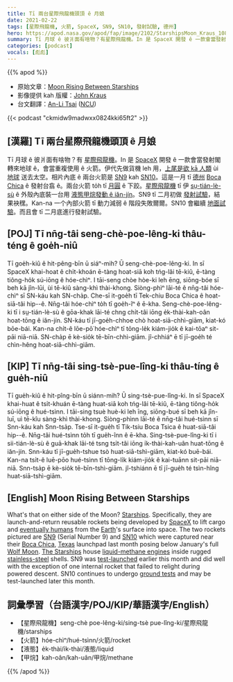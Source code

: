 ```yaml
---
title: Tī 兩台星際飛龍機頭頂 ê 月娘
date: 2021-02-22
tags: [星際飛龍機, 火箭, SpaceX, SN9, SN10, 發射試驗, 德州]
hero: https://apod.nasa.gov/apod/fap/image/2102/StarshipsMoon_Kraus_1080.jpg
summary: Tī 月球 ê 彼爿面有啥物？有星際飛龍機。In 是 SpaceX 開發 ê 一款會當發射閣轉來地球 ê，會當閣再使用 ê 火箭。
categories: [podcast]
vocals: [彪彪]
---
```


{{% apod %}}

- 原始文章：[Moon Rising Between Starships](https://apod.nasa.gov/apod/ap210222.html)
- 影像提供 kah 版權：[John Kraus][copyright]
- 台文翻譯：[An-Li Tsai](mailto:thianbun.taigi@gmail.com) ([NCU](https://www.astro.ncu.edu.tw))

{{< podcast "ckmidw9madwxx0824kki65ft2" >}}

## [漢羅] Tī 兩台星際飛龍機頭頂 ê 月娘

Tī 月球 ê 彼爿面有啥物？有 [星際飛龍機][Starships]。In 是 [SpaceX][SpaceX] 開發 ê 一款會當發射閣轉來地球 ê，會當重複使用 ê 火箭。伊代先做貨機 leh 用，[上尾是欲 kā 人類][eventually humans] ùi [地球][Earth] 送去太空。相片內底 ê 兩台火箭是 [SN9][SN9] kah [SN10][SN10]。這是一月 tī [德州][Texas] [Boca Chica][Boca Chica] ê 發射台翕 ê。兩台火箭 to̍h tī [月圓][Wolf Moon] ê 下跤。[星際飛龍機][The Starships] tī 伊 [sṳ-tián-lè-sù][stainless-steel] ê 外殼內底裝一台用 [液態甲烷發動 ê iăn-jín][liquid-methane engines]。SN9 tī 二月初做 [發射試驗][test-launched]，結果袂䆀。Kan-na 一个內部火箭 tī 動力減弱 ê 階段失敗爾爾。SN10 會繼續 [地面試驗][ground tests]。而且會 tī 二月底進行發射試驗。

## [POJ] Tī nn̄g-tâi seng-chè-poe-lêng-ki thâu-téng ê goe̍h-niû

Tī goe̍h-kiû ê hit-pêng-bīn ū siáⁿ-mih? Ū seng-chè-poe-lêng-ki. In sī SpaceX khai-hoat ê chi̍t-khoán ē-tàng hoat-siā koh tńg-lâi tē-kiû, ē-tàng tiông-ho̍k sú-iōng ê hóe-chìⁿ. I tāi-seng chòe hòe-ki leh ēng, siōng-bóe sī beh kā jîn-lūi, ùi tē-kiû sàng-khì thài-khong. Siòng-phìⁿ lāi-té ê nn̄g-tâi hóe-chìⁿ sī SN-káu kah SN-cha̍p. Che-sī it-goe̍h tī Tek-chiu Boca Chica ê hoat-siā-tâi hip--ê. Nn̄g-tâi hóe-chìⁿ to̍h tī goe̍h-îⁿ ê ē-kha. Seng-chè-poe-lêng-ki tī i sṳ-tián-lè-sù ê gōa-khak lāi-té chng chi̍t-tâi iōng e̍k-thài-kah-oân hoat-tōng ê iăn-jín. SN-káu tī jī-goe̍h-chhoe chò hoat-siā-chhì-giām, kiat-kó bōe-bái. Kan-na chi̍t-ê lōe-pō͘ hóe-chìⁿ tī tōng-le̍k kiám-jio̍k ê kai-tōaⁿ sit-pāi niā-niā. SN-cha̍p ē kè-sio̍k tē-bīn-chhì-giām. jî-chhiáⁿ ē tī jī-goe̍h té chìn-hêng hoat-siā-chhì-giām.

## [KIP] Tī nn̄g-tâi sing-tsè-pue-lîng-ki thâu-tíng ê gue̍h-niû

Tī gue̍h-kiû ê hit-pîng-bīn ū siánn-mih? Ū sing-tsè-pue-lîng-ki. In sī SpaceX khai-huat ê tsi̍t-khuán ē-tàng huat-siā koh tńg-lâi tē-kiû, ē-tàng tiông-ho̍k sú-iōng ê hué-tsìnn. I tāi-sing tsuè huè-ki leh īng, siōng-bué sī beh kā jîn-luī, uì tē-kîu sàng-khì thài-khong. Siòng-phìnn lāi-té ê nn̄g-tâi hué-tsìnn sī Snn-káu kah Snn-tsa̍p. Tse-sī it-gue̍h tī Tik-tsiu Boca Tsica ê huat-siā-tâi hip--ê. Nn̄g-tâi hué-tsìnn to̍h tī gue̍h-înn ê ē-kha. Sing-tsè-pue-lîng-ki tī i sii-tián-lè-sù ê guā-khak lāi-té tsng tsi̍t-tâi iōng i̍k-thài-kah-uân huat-tōng ê iăn-jín. Snn-káu tī jī-gue̍h-tshue tsò huat-siā-tshì-giām, kiat-kó buē-bái. Kan-na tsi̍t-ê luē-pōo hué-tsìnn tī tōng-li̍k kiám-jio̍k ê kai-tuānn sit-pāi niā-niā. Snn-tsa̍p ē kè-sio̍k tē-bīn-tshì-giām. jî-tshiánn ē tī jī-gue̍h té tsìn-hîng huat-siā-tshì-giām.

## [English] Moon Rising Between Starships

What's that on either side of the Moon? [Starships][Starships]. Specifically, they are launch-and-return reusable rockets being developed by [SpaceX][SpaceX] to lift cargo and [eventually humans][eventually humans] from the [Earth][Earth]'s surface into space. The two rockets pictured are [SN9][SN9] (Serial Number 9) and [SN10][SN10] which were captured near their [Boca Chica][Boca Chica], [Texas][Texas] launchpad last month posing below January's full [Wolf Moon][Wolf Moon]. [The Starships][The Starships] house [liquid-methane engines][liquid-methane engines] inside rugged [stainless-steel][stainless-steel] shells. SN9 was [test-launched][test-launched] earlier this month and did well with the exception of one internal rocket that failed to relight during powered descent. SN10 continues to undergo [ground tests][ground tests] and may be test-launched later this month.

## 詞彙學習（台語漢字/POJ/KIP/華語漢字/English）

- 【星際飛龍機】seng-chè poe-lêng-ki/sing-tsè pue-lîng-ki/星際飛龍機/starships
- 【火箭】hóe-chìⁿ/hué-tsìnn/火箭/rocket
- 【液態】e̍k-thài/i̍k-thài/液態/liquid
- 【甲烷】kah-oân/kah-uân/甲烷/methane

{{% /apod %}}

[copyright]: https://www.johnkrausphotos.com/About
[Starships]: https://www.spacex.com/vehicles/starship/
[SpaceX]: https://www.spacex.com/
[eventually humans]: https://www.planetary.org/articles/nasa-versus-spacex
[Earth]: https://solarsystem.nasa.gov/planets/earth/overview/
[SN9]: https://en.wikipedia.org/wiki/Starship_development_history#Starship_SN9
[SN10]: https://en.wikipedia.org/wiki/Starship_development_history#Starship_SN10
[Boca Chica]: https://youtu.be/evPc3jhFGzI
[Texas]: https://en.wikipedia.org/wiki/Texas
[Wolf Moon]: https://apod.nasa.gov/apod/ap140118.html
[The Starships]: https://youtu.be/sOpMrVnjYeY
[liquid-methane engines]: https://en.wikipedia.org/wiki/SpaceX_Raptor
[stainless-steel]: https://en.wikipedia.org/wiki/Stainless_steel
[test-launched]: https://youtu.be/_zZ7fIkpBgs?t=316
[ground tests]: https://www.youtube.com/watch?v=24K4KdG3nP0

